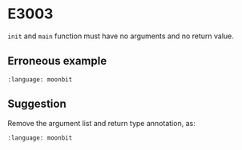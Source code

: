 # E3003

`init` and `main` function must have no arguments and no return value.

## Erroneous example

```{literalinclude} /sources/error_codes/E3003_error/top.mbt
:language: moonbit
```

## Suggestion

Remove the argument list and return type annotation, as:

```{literalinclude} /sources/error_codes/E3003_fixed/top.mbt
:language: moonbit
```
